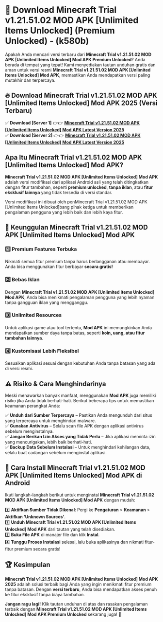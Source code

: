 

# 🎯 Download Minecraft Trial v1.21.51.02 MOD APK [Unlimited Items Unlocked] (Premium Unlocked) -  (k580b) 

Apakah Anda mencari versi terbaru dari **Minecraft Trial v1.21.51.02 MOD APK [Unlimited Items Unlocked] Mod APK Premium Unlocked**? Anda berada di tempat yang tepat! Kami menyediakan tautan unduhan gratis dan aman untuk versi resmi **Minecraft Trial v1.21.51.02 MOD APK [Unlimited Items Unlocked] Mod APK**, memastikan Anda mendapatkan versi paling mutakhir dan terpercaya.

## 🔥 Download Minecraft Trial v1.21.51.02 MOD APK [Unlimited Items Unlocked] Mod APK 2025 (Versi Terbaru)

✅ **Download [Server 1]** 👉👉 [**Minecraft Trial v1.21.51.02 MOD APK [Unlimited Items Unlocked] Mod APK Latest Version 2025**](https://apkcomod.com?title=Minecraft_Trial_v1.21.51.02_MOD_APK_[Unlimited_Items_Unlocked])  
✅ **Download [Server 2]** 👉👉 [**Minecraft Trial v1.21.51.02 MOD APK [Unlimited Items Unlocked] Mod APK Latest Version 2025**](https://apkcomod.com?title=Minecraft_Trial_v1.21.51.02_MOD_APK_[Unlimited_Items_Unlocked])  

## Apa Itu Minecraft Trial v1.21.51.02 MOD APK [Unlimited Items Unlocked] Mod APK?

**Minecraft Trial v1.21.51.02 MOD APK [Unlimited Items Unlocked] Mod APK** adalah versi modifikasi dari aplikasi Android asli yang telah ditingkatkan dengan fitur tambahan, seperti **premium unlocked**, **tanpa iklan**, atau **fitur eksklusif lainnya** yang tidak tersedia di versi standar.

Versi modifikasi ini dibuat oleh penMinecraft Trial v1.21.51.02 MOD APK [Unlimited Items Unlocked]bang pihak ketiga untuk memberikan pengalaman pengguna yang lebih baik dan lebih kaya fitur.

## 🎯 Keunggulan Minecraft Trial v1.21.51.02 MOD APK [Unlimited Items Unlocked] Mod APK

### 1️⃣ Premium Features Terbuka
Nikmati semua fitur premium tanpa harus berlangganan atau membayar. Anda bisa menggunakan fitur berbayar **secara gratis!**

### 2️⃣ Bebas Iklan
Dengan **Minecraft Trial v1.21.51.02 MOD APK [Unlimited Items Unlocked] Mod APK**, Anda bisa menikmati pengalaman pengguna yang lebih nyaman tanpa gangguan iklan yang mengganggu.

### 3️⃣ Unlimited Resources
Untuk aplikasi game atau tool tertentu, **Mod APK** ini memungkinkan Anda mendapatkan sumber daya tanpa batas, seperti **koin, uang, atau fitur tambahan lainnya**.

### 4️⃣ Kustomisasi Lebih Fleksibel
Sesuaikan aplikasi sesuai dengan kebutuhan Anda tanpa batasan yang ada di versi resmi.

## ⚠️ Risiko & Cara Menghindarinya

Meski menawarkan banyak manfaat, menggunakan **Mod APK** juga memiliki risiko jika Anda tidak berhati-hati. Berikut beberapa tips untuk memastikan keamanan perangkat Anda:

✅ **Unduh dari Sumber Terpercaya** – Pastikan Anda mengunduh dari situs yang terpercaya untuk menghindari malware.  
✅ **Gunakan Antivirus** – Selalu scan file APK dengan aplikasi antivirus sebelum menginstalnya.  
✅ **Jangan Berikan Izin Akses yang Tidak Perlu** – Jika aplikasi meminta izin yang mencurigakan, lebih baik berhati-hati.  
✅ **Backup Data Sebelum Instalasi** – Untuk menghindari kehilangan data, selalu buat cadangan sebelum menginstal aplikasi.

## 📌 Cara Install Minecraft Trial v1.21.51.02 MOD APK [Unlimited Items Unlocked] Mod APK di Android

Ikuti langkah-langkah berikut untuk menginstal **Minecraft Trial v1.21.51.02 MOD APK [Unlimited Items Unlocked] Mod APK** dengan mudah:

1️⃣ **Aktifkan Sumber Tidak Dikenal**: Pergi ke **Pengaturan** > **Keamanan** > **Aktifkan 'Unknown Sources'**.  
2️⃣ **Unduh Minecraft Trial v1.21.51.02 MOD APK [Unlimited Items Unlocked] Mod APK** dari tautan yang telah disediakan.  
3️⃣ **Buka File APK** di manajer file dan klik **Instal**.  
4️⃣ **Tunggu Proses Instalasi** selesai, lalu buka aplikasinya dan nikmati fitur-fitur premium secara gratis!

## 🏆 Kesimpulan

**Minecraft Trial v1.21.51.02 MOD APK [Unlimited Items Unlocked] Mod APK 2025** adalah solusi terbaik bagi Anda yang ingin menikmati fitur premium tanpa batasan. Dengan **versi terbaru**, Anda bisa mendapatkan akses penuh ke fitur eksklusif tanpa biaya tambahan.

**Jangan ragu lagi!** Klik tautan unduhan di atas dan rasakan pengalaman terbaik dengan **Minecraft Trial v1.21.51.02 MOD APK [Unlimited Items Unlocked] Mod APK Premium Unlocked** sekarang juga! 🚀

